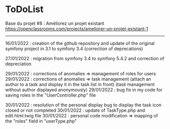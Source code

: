 ToDoList
========
Base du projet #8 : Améliorez un projet existant
https://openclassrooms.com/projects/ameliorer-un-projet-existant-1

--------------------------
16/01/2022 : creation of the github repository and update of the original symfony project in 3.1 to symfony 3.4 (correction of deprecations) 

27/01/2022 : migration from symfony 3.4 to symfony 5.4.2 and correction of depreciation

29/01/2022 : corrections of anomalies => management of roles for users
29/01/2022 : corrections of anomalies => task management (attach an author to a task and display it in the task list in front) (task management without author displayed anonymously)
29/01/2022 : bug fix in my code for saving roles in the "UserController.php" file

30/01/2022 : resolution of the personal display bug to display the task icon closed or not completed
30/01/2022 : update of TaskType.php and edit.html.twig file
30/01/2022 : personal code modification => mapping of the "roles" field in "userType.php" 